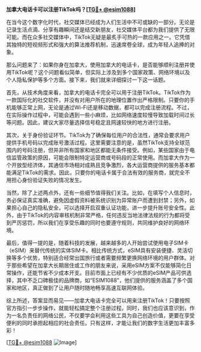 **加拿大电话卡可以注册TikTok吗？[[TG💪+ @esim1088](https://t.me/s/esim1088)]**

在当今这个数字化时代，社交媒体已经成为人们生活中不可或缺的一部分。无论是记录生活点滴、分享有趣瞬间还是结交新朋友，社交媒体平台都为我们提供了无限可能。而在众多社交媒体中，TikTok无疑是最炙手可热的一款应用之一。它凭借其独特的短视频形式和强大的算法推荐机制，迅速席卷全球，成为年轻人追捧的对象。

那么问题来了：如果你身在加拿大，使用加拿大的电话卡，是否能够顺利注册并使用TikTok呢？这个问题看似简单，但实际上涉及到多个国家政策、网络环境以及个人隐私保护等多个方面。接下来，我们就来详细探讨一下这一话题。

首先，从技术角度来看，加拿大的电话卡完全可以用于注册TikTok。TikTok作为一款国际化的社交软件，并没有对用户所在的地理位置作出严格限制。只要你的手机能够正常上网，无论是通过Wi-Fi还是移动数据，都可以完成注册流程。不过，在实际操作过程中，可能会遇到一些小麻烦，比如网络速度较慢导致加载时间过长等问题。因此，建议大家尽量选择信号稳定且网速较快的地方进行注册。

其次，关于身份验证环节。TikTok为了确保每位用户的合法性，通常会要求用户提供手机号码以完成账号激活过程。这里需要注意的是，虽然TikTok支持全球范围内的号码注册，但并非所有国家和地区都能无条件接受。例如，某些国家由于电信监管政策的原因，可能会限制特定运营商或号码段的正常使用。而加拿大作为一个开放型经济体，其通信市场相对成熟且竞争激烈，各大运营商提供的服务基本都能满足TikTok的需求。因此，只要你的电话卡属于合法有效的服务商，就完全不用担心身份验证失败的情况发生。

当然，除了上述两点外，还有一些细节值得我们关注。比如，在填写个人信息时，务必保证真实准确，避免因虚假资料被系统识别为异常账户而遭到封禁；另外，如果担心自己的隐私安全，可以选择开启双重认证功能，进一步提升账号安全性。此外，由于TikTok的内容审核机制非常严格，任何违反当地法律法规的行为都将受到严厉惩罚，所以我们在享受乐趣的同时也要遵守规则，共同维护良好的网络环境。

最后，值得一提的是，随着科技的发展，越来越多的人开始尝试使用电子SIM卡（eSIM）来替代传统的实体SIM卡。相比传统方式，eSIM具有安装便捷、灵活切换等多个优势，特别适合经常出国旅行或者需要频繁更换网络环境的用户群体。对于那些希望在加拿大长期居住或工作的朋友来说，采用eSIM方案不仅能够简化日常操作，还能节省不少成本开支。目前市面上已经有不少优质的eSIM产品可供选择，其中不乏口碑极佳的品牌商，如“ESIM1088”，他们提供的服务涵盖了多个国家和地区，真正做到了让用户随时随地畅享高速互联网体验。

综上所述，答案显而易见——加拿大电话卡完全可以用来注册TikTok！只要按照官方指引一步步操作，就能轻松搞定整个注册过程。同时，我们也应该意识到，作为一名负责任的网络公民，不仅要学会利用这些工具为自己创造价值，更要在享受便利的同时承担起相应的社会责任。只有这样，才能让我们的数字生活更加丰富多彩！

[[TG💪+ @esim1088](https://t.me/s/esim1088) ![Image](https://i.postimg.cc/4NQfJmqS/Snipaste-2025-05-13-00-14-12.png)]